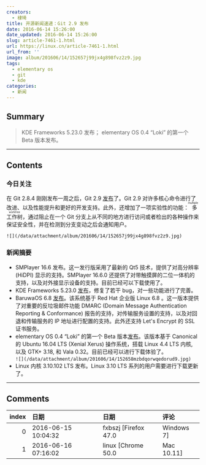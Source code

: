 ```yaml
---
creators:
  - 棣琦
title: 开源新闻速递：Git 2.9 发布
date: 2016-06-14 15:26:00
date_updated: 2016-06-14 15:26:00
slug: article-7461-1.html
url: https://linux.cn/article-7461-1.html
url_from: ''
image: album/201606/14/152657j99jx4g898fvz2z9.jpg
tags:
  - elementary os
  - git
  - kde
categories:
  - 新闻
---
```


## Summary

> KDE Frameworks 5.23.0 发布；
> elementary OS 0.4 “Loki” 的第一个 Beta 版本发布。

***

<!-- more -->

## Contents

### 今日关注

在 Git 2.8.4 刚刚发布一周之后，Git 2.9 [发布](https://raw.githubusercontent.com/git/git/master/Documentation/RelNotes/2.9.0.txt)了。Git 2.9 对许多核心命令进行了改进、以及性能提升和更好的开发支持。此外，还增加了一项实验性的功能：<ruby> 多工作树 <rp>  （ </rp> <rt>  multiple worktree </rt> <rp>  ） </rp></ruby>，通过阻止在一个 Git 分支上从不同的地方进行访问或者检出的各种操作来保证安全性，并在检测到分支变动之后会通知用户。

`![](/data/attachment/album/201606/14/152657j99jx4g898fvz2z9.jpg)`

### 新闻摘要

* SMPlayer 16.6 发布。这一发行版采用了最新的 Qt5 技术，提供了对高分辨率 (HiDPI) 显示的支持。SMPlayer 16.6.0 还提供了对带触摸屏的二位一体机的支持，以及对外接显示设备的支持。目前已经可以下载使用了。
* KDE Frameworks 5.23.0 [发布](https://www.kde.org/announcements/kde-frameworks-5.23.0.php)，修复了若干 bug，对一些功能进行了完善。
* BaruwaOS 6.8 [发布](https://www.baruwa.org/blog/2016/06/13/baruwaos-6.8-released/)。该系统基于 Red Hat 企业版 Linux 6.8 。这一版本提供了对重要的反垃圾邮件功能 DMARC (Domain Message Authentication Reporting & Conformance) 报告的支持，对传输服务设置的支持，以及对回退和传输服务的 IP 地址进行配置的支持。此外还支持 Let's Encrypt 的 SSL 证书服务。
* elementary OS 0.4 “Loki” 的第一个 Beta 版本[发布](http://blog.elementary.io/post/145881464631/loki-beta)。该版本基于 Canonical 的 Ubuntu 16.04 LTS (Xenial Xerus) 操作系统，搭载 Linux 4.4 LTS 内核, 以及 GTK+ 3.18, 和 Vala 0.32。目前已经可以进行下载体验了。  
`![](/data/attachment/album/201606/14/152658mzbdqorwqedorud9.jpg)`
* Linux 内核 3.10.102 LTS 发布。Linux 3.10 LTS 系列的用户需要进行下载更新了。

***

## Comments

|   index | 日期                | 日期                            | 评论                                                                                         |
|--------:|:--------------------|:--------------------------------|:---------------------------------------------------------------------------------------------|
|       0 | 2016-06-15 10:04:32 | fxbszj [Firefox 47.0|Windows 7] | git也是版本帝了                                                                              |
|       1 | 2016-06-16 07:16:02 | linux [Chrome 50.0|Mac 10.11]   | 这世界你不飚版本号都不好意思和人家打交道——还是早期的黑客们谦虚，发了几十个版本都是 0.x。。。 |
